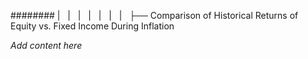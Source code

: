 ######## |   |   |   |   |   |   |   ├── Comparison of Historical Returns of Equity vs. Fixed Income During Inflation

*Add content here*